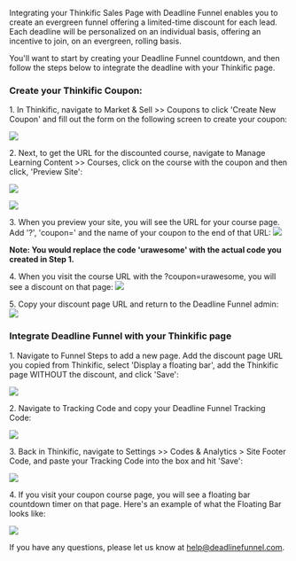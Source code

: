 Integrating your Thinkific Sales Page with Deadline Funnel enables you to
create an evergreen funnel offering a limited-time discount for each lead.
Each deadline will be personalized on an individual basis, offering an
incentive to join, on an evergreen, rolling basis.

You'll want to start by creating your Deadline Funnel countdown, and then
follow the steps below to integrate the deadline with your Thinkific page.

###

### Create your Thinkific Coupon:

1\. In Thinkific, navigate to Market & Sell >> Coupons to click 'Create New Coupon' and fill out the form on the following screen to create your coupon: 

![](https://s3.amazonaws.com/helpscout.net/docs/assets/53974d6ce4b0c76107b109d1/images/5bc4b57c042863158cc76c1e/file-iaBQagp3y5.png)

2\. Next, to get the URL for the discounted course, navigate to Manage Learning Content >> Courses, click on the course with the coupon and then click, 'Preview Site': 

![](https://s3.amazonaws.com/helpscout.net/docs/assets/53974d6ce4b0c76107b109d1/images/5bc4b589042863158cc76c1f/file-QhkEs2SlRC.png)

![](https://s3.amazonaws.com/helpscout.net/docs/assets/53974d6ce4b0c76107b109d1/images/5bc4b594042863158cc76c21/file-E6kCH4Pk17.png)

3\. When you preview your site, you will see the URL for your course page. Add '?', 'coupon=' and the name of your coupon to the end of that URL: 
![](https://s3.amazonaws.com/helpscout.net/docs/assets/53974d6ce4b0c76107b109d1/images/58925adb2c7d3a7846308594/file-EKy5HLsyBC.png)

**Note: You would replace the code 'urawesome' with the actual code you
created in Step 1.**

4\. When you visit the course URL with the ?coupon=urawesome, you will see a discount on that page: 
![](https://s3.amazonaws.com/helpscout.net/docs/assets/53974d6ce4b0c76107b109d1/images/58925b702c7d3a7846308597/file-eoFhqpYcHG.png)

5\. Copy your discount page URL and return to the Deadline Funnel admin: 
![](https://s3.amazonaws.com/helpscout.net/docs/assets/53974d6ce4b0c76107b109d1/images/58925c492c7d3a784630859d/file-38EcredbId.png)

### Integrate Deadline Funnel with your Thinkific page

1\. Navigate to Funnel Steps to add a new page. Add the discount page URL you copied from Thinkific, select 'Display a floating bar', add the Thinkific page WITHOUT the discount, and click 'Save': 

![](https://s3.amazonaws.com/helpscout.net/docs/assets/53974d6ce4b0c76107b109d1/images/5c783c362c7d3a0cb932155e/file-JDPyIgnWsG.png)

2\. Navigate to Tracking Code and copy your Deadline Funnel Tracking Code: 

![](https://s3.amazonaws.com/helpscout.net/docs/assets/53974d6ce4b0c76107b109d1/images/5a7b84f70428634376cfec58/file-nCV9LRDZSb.png)

3\. Back in Thinkific, navigate to Settings >> Codes & Analytics > Site Footer Code, and paste your Tracking Code into the box and hit 'Save': 

![](https://s3.amazonaws.com/helpscout.net/docs/assets/53974d6ce4b0c76107b109d1/images/5bc4b5a72c7d3a04dd5bab6c/file-cbc8t7BiZ7.png)

4\. If you visit your coupon course page, you will see a floating bar countdown timer on that page. Here's an example of what the Floating Bar looks like: 

![](https://s3.amazonaws.com/helpscout.net/docs/assets/53974d6ce4b0c76107b109d1/images/5c65c0a12c7d3a66e32e783a/file-r2622Bfum3.png)

If you have any questions, please let us know at
[help@deadlinefunnel.com](mailto:mailto:help@deadlinefunnel.com).


